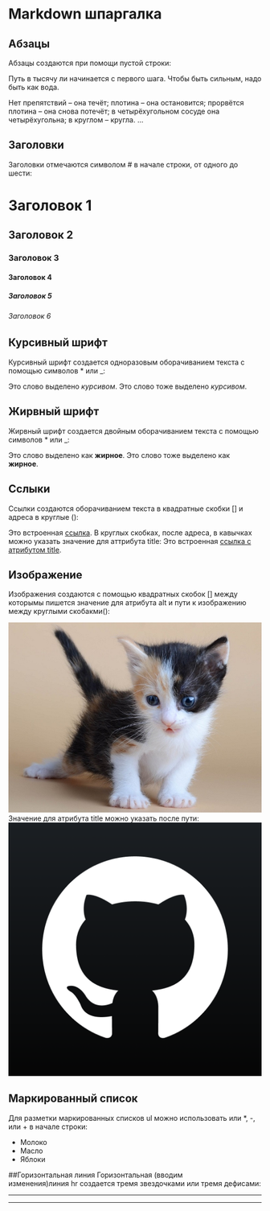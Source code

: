 # Markdown шпаргалка 
## Абзацы
Абзацы создаются при помощи пустой строки:

Путь в тысячу ли начинается с первого шага. Чтобы быть сильным, надо быть как вода. 

Нет препятствий – она течёт; плотина – она остановится; прорвётся плотина – она снова потечёт; в четырёхугольном сосуде она четырёхугольна; в круглом – кругла. ... 

## Заголовки
Заголовки отмечаются символом # в начале строки, от одного до шести:
# Заголовок 1 
## Заголовок 2 
### Заголовок 3 
#### Заголовок 4 
##### Заголовок 5 
###### Заголовок 6

## Курсивный шрифт
Курсивный шрифт создается одноразовым оборачиванием текста с помощью символов * или _:

Это слово выделено *курсивом*. Это слово тоже выделено _курсивом_.

## Жирвный шрифт
Жирвный шрифт создается двойным оборачиванием текста с помощью символов * или _:

Это слово выделено как **жирное**. Это слово тоже выделено как __жирное__.

## Сслыки
Ссылки создаются оборачиванием текста в квадратные скобки [] и адреса в круглые ():

Это встроенная [ссылка](https://github.com/yuri26nev/college).
В круглых скобках, после адреса, в кавычках можно указать значение для аттрибута title:
Это встроенная [ссылка с атрибутом title](https://github.com/ "Сылка на GITHUB").

## Изображение
Изображения создаются с помощью квадратных скобок [] между которымы пишется значение для атрибута alt и пути к изображению между круглыми скобакми():

![алтернативный текст](cat.jpg)
Значение для атрибута title можно указать после пути:
![алтернативный текст](github.png "GitHub")

## Маркированный список
Для разметки маркированных списков ul можно использовать или *, -, или + в начале строки:

* Молоко
* Масло
* Яблоки


##Горизонтальная линия
Горизонтальная (вводим изменения)линия hr создается тремя звездочками или тремя дефисами:

--- 
***



